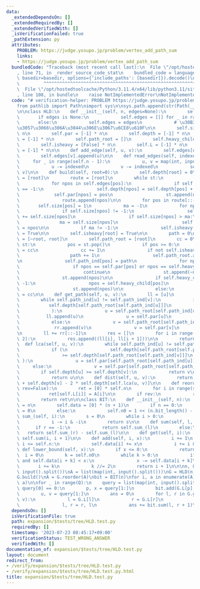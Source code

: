 ```yaml
---
data:
  _extendedDependsOn: []
  _extendedRequiredBy: []
  _extendedVerifiedWith: []
  _isVerificationFailed: true
  _pathExtension: py
  attributes:
    PROBLEM: https://judge.yosupo.jp/problem/vertex_add_path_sum
    links:
    - https://judge.yosupo.jp/problem/vertex_add_path_sum
  bundledCode: "Traceback (most recent call last):\n  File \"/opt/hostedtoolcache/Python/3.11.4/x64/lib/python3.11/site-packages/onlinejudge_verify/documentation/build.py\"\
    , line 71, in _render_source_code_stat\n    bundled_code = language.bundle(stat.path,\
    \ basedir=basedir, options={'include_paths': [basedir]}).decode()\n          \
    \         ^^^^^^^^^^^^^^^^^^^^^^^^^^^^^^^^^^^^^^^^^^^^^^^^^^^^^^^^^^^^^^^^^^^^^^^^^^^^^^^^^\n\
    \  File \"/opt/hostedtoolcache/Python/3.11.4/x64/lib/python3.11/site-packages/onlinejudge_verify/languages/python.py\"\
    , line 108, in bundle\n    raise NotImplementedError\nNotImplementedError\n"
  code: "# verification-helper: PROBLEM https://judge.yosupo.jp/problem/vertex_add_path_sum\n\
    from pathlib import Path\nimport sys\n\nsys.path.append(str(Path(__file__).resolve().parent.parent.parent.parent))\n\
    \n\nclass HLD:\n    def __init__(self, n, edges=None):\n        self.n = n\n \
    \       if edges is None:\n            self.edges = [[] for _ in range(n)]\n \
    \       else:\n            self.edges = edges\n            # \u30B3\u30D4\u30FC\
    \u3057\u3066\u306A\u3044\u306E\u3067\u6CE8\u610F\n\n        self.size = [-1] *\
    \ n\n        self.par = [-1] * n\n        self.depth = [-1] * n\n        self.path_ind\
    \ = [-1] * n\n        self.path_root = []\n        self.heavy_child = [-1] * n\n\
    \        self.isheavy = [False] * n\n        self.L = [-1] * n\n        self.R\
    \ = [-1] * n\n\n    def add_edge(self, u, v):\n        self.edges[u].append(v)\n\
    \        self.edges[v].append(u)\n\n    def read_edges(self, indexed=1):\n   \
    \     for _ in range(self.n - 1):\n            u, v = map(int, input().split())\n\
    \            u -= indexed\n            v -= indexed\n            self.add_edge(u,\
    \ v)\n\n    def build(self, root=0):\n        self.depth[root] = 0\n        st\
    \ = [root]\n        route = [root]\n        while st:\n            pos = st.pop()\n\
    \            for npos in self.edges[pos]:\n                if self.depth[npos]\
    \ == -1:\n                    self.depth[npos] = self.depth[pos] + 1\n       \
    \             self.par[npos] = pos\n                    st.append(npos)\n    \
    \                route.append(npos)\n\n        for pos in route[::-1]:\n     \
    \       self.size[pos] = 1\n            ma = -1\n            for npos in self.edges[pos]:\n\
    \                if self.size[npos] != -1:\n                    self.size[pos]\
    \ += self.size[npos]\n                    if self.size[npos] > ma:\n         \
    \               ma = self.size[npos]\n                        self.heavy_child[pos]\
    \ = npos\n\n            if ma != -1:\n                self.isheavy[self.heavy_child[pos]]\
    \ = True\n\n        self.isheavy[root] = True\n\n        path = 0\n        st\
    \ = [~root, root]\n        self.path_root = [root]\n        cc = 0\n        while\
    \ st:\n            pos = st.pop()\n            if pos >= 0:\n                self.L[pos]\
    \ = cc\n                cc += 1\n                if not self.isheavy[pos]:\n \
    \                   path += 1\n                    self.path_root.append(pos)\n\
    \n                self.path_ind[pos] = path\n                for npos in self.edges[pos]:\n\
    \                    if npos == self.par[pos] or npos == self.heavy_child[pos]:\n\
    \                        continue\n                    st.append(~npos)\n    \
    \                st.append(npos)\n\n                if self.heavy_child[pos] !=\
    \ -1:\n                    npos = self.heavy_child[pos]\n                    st.append(~npos)\n\
    \                    st.append(npos)\n\n            else:\n                self.R[~pos]\
    \ = cc\n\n    def get_path(self, u, v):\n        ll = [u]\n        rr = [v]\n\
    \        while self.path_ind[u] != self.path_ind[v]:\n            if (\n     \
    \           self.depth[self.path_root[self.path_ind[u]]]\n                >= self.depth[self.path_root[self.path_ind[v]]]\n\
    \            ):\n                u = self.path_root[self.path_ind[u]]\n      \
    \          ll.append(u)\n                u = self.par[u]\n                ll.append(u)\n\
    \            else:\n                v = self.path_root[self.path_ind[v]]\n   \
    \             rr.append(v)\n                v = self.par[v]\n                rr.append(v)\n\
    \n        ll += rr[::-1]\n        res = []\n        for i in range(0, len(ll),\
    \ 2):\n            res.append((ll[i], ll[i + 1]))\n\n        return res\n\n  \
    \  def lca(self, u, v):\n        while self.path_ind[u] != self.path_ind[v]:\n\
    \            if (\n                self.depth[self.path_root[self.path_ind[u]]]\n\
    \                >= self.depth[self.path_root[self.path_ind[v]]]\n           \
    \ ):\n                u = self.par[self.path_root[self.path_ind[u]]]\n       \
    \     else:\n                v = self.par[self.path_root[self.path_ind[v]]]\n\n\
    \        if self.depth[u] >= self.depth[v]:\n            return v\n        else:\n\
    \            return u\n\n    def dist(self, u, v):\n        return self.depth[u]\
    \ + self.depth[v] - 2 * self.depth[self.lca(u, v)]\n\n    def reorder(self, A,\
    \ rev=False):\n        ret = [0] * self.n\n        for i in range(self.n):\n \
    \           ret[self.L[i]] = A[i]\n\n        if rev:\n            ret = ret[::-1]\n\
    \        return ret\n\n\nclass BIT:\n    def __init__(self, n):\n        self.n\
    \ = n\n        self.data = [0] * (n + 1)\n        if n == 0:\n            self.n0\
    \ = 0\n        else:\n            self.n0 = 1 << (n.bit_length() - 1)\n\n    def\
    \ sum_(self, i):\n        s = 0\n        while i > 0:\n            s += self.data[i]\n\
    \            i -= i & -i\n        return s\n\n    def sum(self, l, r=-1):\n  \
    \      if r == -1:\n            return self.sum_(l)\n        else:\n         \
    \   return self.sum_(r) - self.sum_(l)\n\n    def get(self, i):\n        return\
    \ self.sum(i, i + 1)\n\n    def add(self, i, x):\n        i += 1\n        while\
    \ i <= self.n:\n            self.data[i] += x\n            i += i & -i\n\n   \
    \ def lower_bound(self, x):\n        if x <= 0:\n            return 0\n      \
    \  i = 0\n        k = self.n0\n        while k > 0:\n            if i + k <= self.n\
    \ and self.data[i + k] < x:\n                x -= self.data[i + k]\n         \
    \       i += k\n            k //= 2\n        return i + 1\n\n\nn, Q = map(int,\
    \ input().split())\nA = list(map(int, input().split()))\nG = HLD(n)\nG.read_edges(0)\n\
    G.build()\nA = G.reorder(A)\nbit = BIT(n)\nfor i, a in enumerate(A):\n    bit.add(i,\
    \ a)\n\nfor _ in range(Q):\n    query = list(map(int, input().split()))\n    if\
    \ query[0] == 0:\n        p, x = query[1:]\n        bit.add(G.L[p], x)\n    else:\n\
    \        u, v = query[1:]\n        ans = 0\n        for l, r in G.get_path(u,\
    \ v):\n            l = G.L[l]\n            r = G.L[r]\n            if l > r:\n\
    \                l, r = r, l\n            ans += bit.sum(l, r + 1)\n        print(ans)\n"
  dependsOn: []
  isVerificationFile: true
  path: expansion/$tests/tree/HLD.test.py
  requiredBy: []
  timestamp: '2023-07-23 08:45:17+09:00'
  verificationStatus: TEST_WRONG_ANSWER
  verifiedWith: []
documentation_of: expansion/$tests/tree/HLD.test.py
layout: document
redirect_from:
- /verify/expansion/$tests/tree/HLD.test.py
- /verify/expansion/$tests/tree/HLD.test.py.html
title: expansion/$tests/tree/HLD.test.py
---
```

